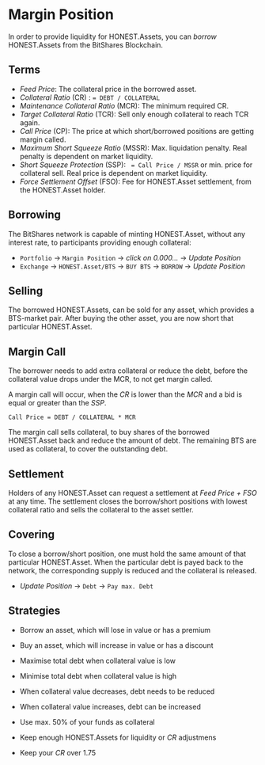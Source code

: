 # Margin Position

In order to provide liquidity for HONEST.Assets, you can *borrow* HONEST.Assets from the BitShares Blockchain.

## Terms

* *Feed Price*: The collateral price in the borrowed asset.
* *Collateral Ratio* (CR) : `= DEBT / COLLATERAL`
* *Maintenance Collateral Ratio* (MCR): The minimum required CR.
* *Target Collateral Ratio* (TCR): Sell only enough collateral to reach TCR again.
* *Call Price* (CP): The price at which short/borrowed positions are getting margin called.
* *Maximum Short Squeeze Ratio* (MSSR): Max. liquidation penalty. Real penalty is dependent on market liquidity.
* *Short Squeeze Protection* (SSP): ` = Call Price / MSSR` or min. price for collateral sell. Real price is dependent on market liquidity.
* *Force Settlement Offset* (FSO): Fee for HONEST.Asset settlement, from the HONEST.Asset holder.

## Borrowing

The BitShares network is capable of minting HONEST.Asset, without any interest rate, to participants providing enough collateral:

- `Portfolio` → `Margin Position` → *click on 0.000...* → *Update Position*
- `Exchange` → `HONEST.Asset/BTS` → `BUY BTS` → `BORROW` → *Update Position*

## Selling

The borrowed HONEST.Assets, can be sold for any asset, which provides a BTS-market pair. After buying the other asset, you are now short that particular HONEST.Asset.

## Margin Call

The borrower needs to add extra collateral or reduce the debt, before the collateral value drops under the MCR, to not get margin called.

A margin call will occur, when the *CR* is lower than the *MCR* and a bid is equal or greater than the *SSP*.

`Call Price = DEBT / COLLATERAL * MCR`

The margin call sells collateral, to buy shares of the borrowed HONEST.Asset back and reduce the amount of debt. The remaining BTS are used as collateral, to cover the outstanding debt.

## Settlement

Holders of any HONEST.Asset can request a settlement at *Feed Price + FSO* at any time.
The settlement closes the borrow/short positions with lowest collateral ratio and sells the collateral to the asset settler.

## Covering

To close a borrow/short position, one must hold the same amount of that
particular HONEST.Asset. When the particular debt is payed back to the network, the corresponding supply is reduced and the collateral is released.

- *Update Position* → `Debt` → `Pay max. Debt`

## Strategies
- Borrow an asset, which will lose in value or has a premium
- Buy an asset, which will increase in value or has a discount


- Maximise total debt when collateral value is low
- Minimise total debt when collateral value is high


- When collateral value decreases, debt needs to be reduced
- When collateral value increases, debt can be increased


- Use max. 50% of your funds as collateral
- Keep enough HONEST.Assets for liquidity or *CR* adjustmens
- Keep your *CR* over 1.75

